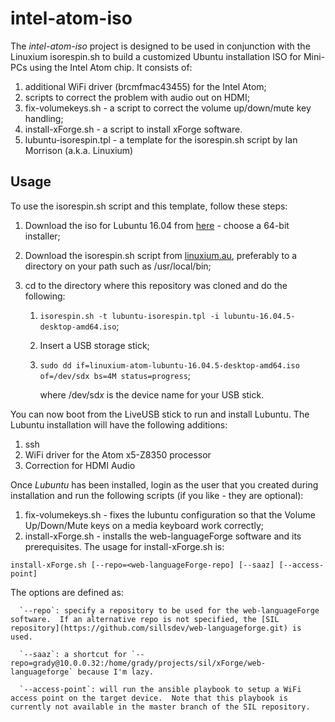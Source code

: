 # intel-atom-iso #

The *intel-atom-iso* project is designed to be used in conjunction with the Linuxium isorespin.sh to build a customized Ubuntu installation ISO for Mini-PCs using the Intel Atom chip.  It consists of:
 1. additional WiFi driver (brcmfmac43455) for the Intel Atom;
 1. scripts to correct the problem with audio out on HDMI;
 1. fix-volumekeys.sh - a script to correct the volume up/down/mute key handling;
 1. install-xForge.sh - a script to install xForge software.
 1. lubuntu-isorespin.tpl - a template for the isorespin.sh script by Ian Morrison (a.k.a. Linuxium)

## Usage ##
To use the isorespin.sh script and this template, follow these steps:
 1. Download the iso for Lubuntu 16.04 from [here](http://cdimage.ubuntu.com/lubuntu/releases/16.04.5/release/) - choose a 64-bit installer;
 1. Download the isorespin.sh script from [linuxium.au](http://www.linuxium.com.au/how-tos), preferably to a directory on your path such as /usr/local/bin;
 1. cd to the directory where this repository was cloned and do the following:

    1. `isorespin.sh -t lubuntu-isorespin.tpl -i lubuntu-16.04.5-desktop-amd64.iso`;
    1. Insert a USB storage stick;
    1. `sudo dd if=linuxium-atom-lubuntu-16.04.5-desktop-amd64.iso of=/dev/sdx bs=4M status=progress`;

       where /dev/sd*x* is the device name for your USB stick.

You can now boot from the LiveUSB stick to run and install Lubuntu.  The Lubuntu installation will have the following additions:
 1. ssh
 1. WiFi driver for the Atom x5-Z8350 processor
 1. Correction for HDMI Audio

Once *Lubuntu* has been installed, login as the user that you created during installation and run the following scripts (if you like - they are optional):
 1. fix-volumekeys.sh - fixes the lubuntu configuration so that the Volume Up/Down/Mute keys on a media keyboard work correctly;
 1. install-xForge.sh - installs the web-languageForge software and its prerequisites.  The usage for install-xForge.sh is:

   `install-xForge.sh [--repo=<web-languageForge-repo] [--saaz] [--access-point]`

   The options are defined as:

      `--repo`: specify a repository to be used for the web-languageForge software.  If an alternative repo is not specified, the [SIL repository](https://github.com/sillsdev/web-languageforge.git) is used.

      `--saaz`: a shortcut for `--repo=grady@10.0.0.32:/home/grady/projects/sil/xForge/web-languageforge` because I'm lazy.

      `--access-point`: will run the ansible playbook to setup a WiFi access point on the target device.  Note that this playbook is currently not available in the master branch of the SIL repository.
